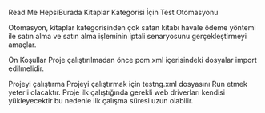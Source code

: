 Read Me
HepsiBurada Kitaplar Kategorisi İçin Test Otomasyonu

Otomasyon, kitaplar kategorisinden çok satan kitabı havale 
ödeme yöntemi ile satın alma ve satın alma işleminin iptali senaryosunu gerçekleştirmeyi amaçlar.


Ön Koşullar
Proje çalıştırılmadan önce pom.xml içerisindeki dosyalar import edilmelidir.

Projeyi çalıştırma
Projeyi çalıştırmak için testng.xml dosyasını Run etmek yeterli olacaktır.
Proje ilk çalıştığında gerekli web driverları kendisi yükleyecektir bu nedenle ilk çalışma süresi uzun olabilir.



